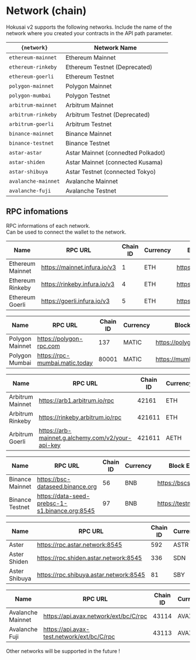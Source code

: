 # Network (chain)

Hokusai v2 supports the following networks.
Include the name of the network where you created your contracts in the API path parameter.

| `{network}`         | Network Name                       |
|---------------------|------------------------------------|
| `ethereum-mainnet`  | Ethereum Mainnet                   |
| `ethereum-rinkeby`  | Ethereum Testnet (Deprecated)      |
| `ethereum-goerli`   | Ethereum Testnet                   |
| `polygon-mainnet`   | Polygon Mainnet                    |
| `polygon-mumbai`    | Polygon Testnet                    |
| `arbitrum-mainnet`  | Arbitrum Mainnet                   |
| `arbitrum-rinkeby`  | Arbitrum Testnet (Deprecated)      |
| `arbitrum-goerli`   | Arbitrum Testnet                   |
| `binance-mainnet`   | Binance Mainnet                    |
| `binance-testnet`   | Binance Testnet                    |
| `astar-astar`       | Astar Mainnet (connedted Polkadot) |
| `astar-shiden`      | Astar Mainnet (connected Kusama)   |
| `astar-shibuya`     | Astar Testnet (connected Tokyo)    |
| `avalanche-mainnet` | Avalanche Mainnet                  |
| `avalanche-fuji`    | Avalanche Testnet                  |


## RPC infomations

RPC informations of each network.  
Can be used to connect the wallet to the network.

<!--
type: tab
title: Ethereum
-->

| Name             | RPC URL                      | Chain ID | Currency | Block Explorer URL           |
|------------------|------------------------------|----------|----------|------------------------------|
| Ethereum Mainnet | https://mainnet.infura.io/v3 | 1        | ETH      | https://etherscan.io	       |
| Ethereum Rinkeby | https://rinkeby.infura.io/v3 | 4        | ETH      | https://rinkeby.etherscan.io |
| Ethereum Goerli  | https://goerli.infura.io/v3  | 5        | ETH      | https://goerli.etherscan.io  |

<!--
type: tab
title: Polygon
-->

| Name            | RPC URL                        | Chain ID | Currency | Block Explorer URL             |
|-----------------|--------------------------------|----------|----------|--------------------------------|
| Polygon Mainnet | https://polygon-rpc.com	       | 137      | MATIC    | https://polygonscan.com        |
| Polygon Mumbai  | https://rpc-mumbai.matic.today | 80001    | MATIC    | https://mumbai.polygonscan.com |

<!--
type: tab
title: Arbitrum
-->

| Name             | RPC URL                                           | Chain ID | Currency | Block Explorer URL          |
|------------------|---------------------------------------------------|----------|----------|-----------------------------|
| Arbitrum Mainnet | https://arb1.arbitrum.io/rpc	                   | 42161    | ETH      | https://arbiscan.io         |
| Arbitrum Rinkeby | https://rinkeby.arbitrum.io/rpc                   | 421611   | ETH      | https://testnet.arbiscan.io |
| Arbitrum Goerli  | https://arb-mainnet.g.alchemy.com/v2/your-api-key | 421611   | AETH     | https://goerli.arbiscan.io  |

<!--
type: tab
title: Binance
-->

| Name            | RPC URL                                        | Chain ID | Currency | Block Explorer URL          |
|-----------------|------------------------------------------------|----------|----------|-----------------------------|
| Binance Mainnet | https://bsc-dataseed.binance.org               | 56       | BNB      | https://bscscan.com         |
| Binance Testnet | https://data-seed-prebsc-1-s1.binance.org:8545 | 97       | BNB      | https://testnet.bscscan.com |

<!--
type: tab
title: Aster
-->

| Name            | RPC URL                                | Chain ID | Currency | Block Explorer URL         |
|-----------------|----------------------------------------|----------|----------|----------------------------|
| Aster           | https://rpc.astar.network:8545         | 592      | ASTR     | https://astar.subscan.io   |
| Aster Shiden    | https://rpc.shiden.astar.network:8545  | 336      | SDN      | https://shiden.subscan.io  |
| Aster Shibuya   | https://rpc.shibuya.astar.network:8545 | 81       | SBY      | https://shibuya.subscan.io |

<!--
type: tab
title: Avalanche
-->

| Name              | RPC URL                                    | Chain ID | Currency | Block Explorer URL          |
|-------------------|--------------------------------------------|----------|----------|-----------------------------|
| Avalanche Mainnet | https://api.avax.network/ext/bc/C/rpc	     | 43114    | AVAX     | https://snowtrace.io        |
| Avalanche Fuji    | https://api.avax-test.network/ext/bc/C/rpc | 43113    | AVAX     | https://testnet.explorer.avax.network |

<!-- type: tab-end -->

Other networks will be supported in the future !

